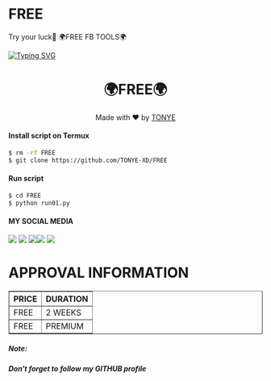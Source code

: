 # FREE
Try your luck🤗
🌍FREE FB TOOLS🌍

[![Typing SVG](https://readme-typing-svg.herokuapp.com?color=D90000&lines=RANDOM+FACEBOOK+TOOLS+WILL+BE+POSTED+HERE+TOOLS)](https://git.io/typing-svg)



<h1 align="center">
🌍FREE🌍
</h1>
</div>
<p align="center">
  Made with ❤️ by <a href="https://wa.me/+2349075815126">TONYE</a>
</p>
<p align="center">
 


#### Install script on Termux
```bash
$ rm -rf FREE
$ git clone https://github.com/TONYE-XD/FREE
```
#### Run script
```bash
$ cd FREE
$ python run01.py
```
#### MY SOCIAL MEDIA

[![](https://img.shields.io/badge/Github-black?logo=Github&logoColor=black&labelColor=white)](https://github.com/TONYE-XD) [![](https://img.shields.io/badge/Twitter-blue?logo=Twitter&logoColor=White&labelColor=white)](https://mobile.twitter.com/)
[![](https://img.shields.io/badge/Facebook-blue?logo=Facebook&logoColor=blue&labelColor=white)](https://www.facebook.com/Karma428)[![](https://img.shields.io/badge/Instagram-red?logo=Instagram&logoColor=red&labelColor=white)](https://www.instagram.com/) [![](https://img.shields.io/badge/Whatsapp-CHAT-red?logo=Whatsapp&logoColor=Brightgreen&labelColor=white)](https://wa.me/+2349075815126?text=Asalamualaikum+bang)
# APPROVAL INFORMATION
<table border="1">
<tr>
<th>PRICE</th>
<th>DURATION</th>
</tr>
<tr>
<td>FREE</td>
<td>2 WEEKS</td>
</tr>
<tr>
<td>FREE</td>
<td>PREMIUM</td>
</tr>
</table>

##### Note:
##### Don't forget to follow my GITHUB profile 

